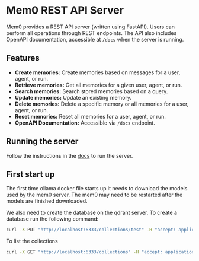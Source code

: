 # Mem0 REST API Server

Mem0 provides a REST API server (written using FastAPI). Users can perform all operations through REST endpoints. The API also includes OpenAPI documentation, accessible at `/docs` when the server is running.

## Features

- **Create memories:** Create memories based on messages for a user, agent, or run.
- **Retrieve memories:** Get all memories for a given user, agent, or run.
- **Search memories:** Search stored memories based on a query.
- **Update memories:** Update an existing memory.
- **Delete memories:** Delete a specific memory or all memories for a user, agent, or run.
- **Reset memories:** Reset all memories for a user, agent, or run.
- **OpenAPI Documentation:** Accessible via `/docs` endpoint.

## Running the server

Follow the instructions in the [docs](https://docs.mem0.ai/open-source/features/rest-api) to run the server.

## First start up

The first time ollama docker file starts up it needs to download the models used by the mem0 server.
The mem0 may need to be restarted after the models are finished downloaded.

We also need to create the database on the qdrant server. To create a database run the following command:

```bash
curl -X PUT "http://localhost:6333/collections/test" -H "accept: application/json" -H "Content-Type: application/json" -d '{"vectors":{"size":768,"distance":"Cosine"}}'
```

To list the collections
```bash
curl -X GET "http://localhost:6333/collections" -H "accept: application/json"
```